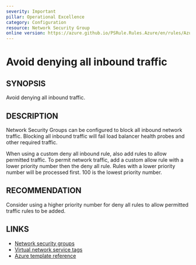 ```yaml
---
severity: Important
pillar: Operational Excellence
category: Configuration
resource: Network Security Group
online version: https://azure.github.io/PSRule.Rules.Azure/en/rules/Azure.NSG.DenyAllInbound/
---
```


# Avoid denying all inbound traffic

## SYNOPSIS

Avoid denying all inbound traffic.

## DESCRIPTION

Network Security Groups can be configured to block all inbound network traffic.
Blocking all inbound traffic will fail load balancer health probes and other required traffic.

When using a custom deny all inbound rule, also add rules to allow permitted traffic.
To permit network traffic, add a custom allow rule with a lower priority number then the deny all rule.
Rules with a lower priority number will be processed first.
100 is the lowest priority number.

## RECOMMENDATION

Consider using a higher priority number for deny all rules to allow permitted traffic rules to be added.

## LINKS

- [Network security groups](https://docs.microsoft.com/azure/virtual-network/security-overview)
- [Virtual network service tags](https://docs.microsoft.com/azure/virtual-network/service-tags-overview)
- [Azure template reference](https://docs.microsoft.com/azure/templates/microsoft.network/networksecuritygroups/securityrules)

